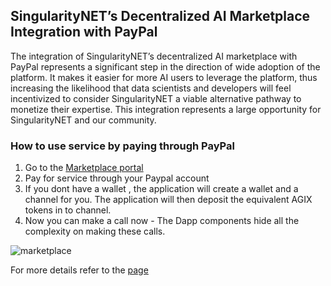 ## SingularityNET’s Decentralized AI Marketplace Integration with PayPal

The integration of SingularityNET’s decentralized AI marketplace with PayPal represents a significant step in the direction of wide adoption of the platform. It makes it easier for more AI users to leverage the platform, thus increasing the likelihood that data scientists and developers will feel incentivized to consider SingularityNET a viable alternative pathway to monetize their expertise. This integration represents a large opportunity for SingularityNET and our community.

### How to use service by paying through PayPal

1. Go to the [Marketplace portal](http://beta.singularitynet.io)
2. Pay for service through your Paypal account
3. If you dont have a wallet , the application will create a wallet and a channel for you.
   The application will then deposit the equivalent AGIX tokens in to channel.
4. Now you can make a call now - The Dapp components hide all the complexity on making these calls.

![marketplace](/public/assets/images/products/AIMarketplace/forcomers/marketplaceimage.gif)

For more details refer to the [page](/docs/products/AIMarketplace/coreconcepts/Marketplace-ecosystem/marketplace-service_invocation.md)
